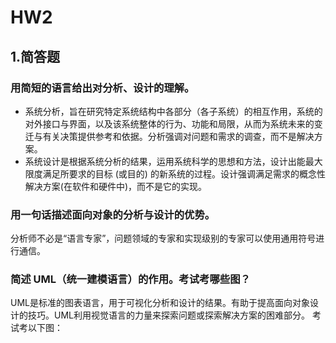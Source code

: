 # HW2

## 1.简答题
### 用简短的语言给出对分析、设计的理解。
- 系统分析，旨在研究特定系统结构中各部分（各子系统）的相互作用，系统的对外接口与界面，以及该系统整体的行为、功能和局限，从而为系统未来的变迁与有关决策提供参考和依据。分析强调对问题和需求的调查，而不是解决方案。
- 系统设计是根据系统分析的结果，运用系统科学的思想和方法，设计出能最大限度满足所要求的目标 (或目的) 的新系统的过程。设计强调满足需求的概念性解决方案(在软件和硬件中)，而不是它的实现。

### 用一句话描述面向对象的分析与设计的优势。
分析师不必是“语言专家”，问题领域的专家和实现级别的专家可以使用通用符号进行通信。

### 简述 UML（统一建模语言）的作用。考试考哪些图？
UML是标准的图表语言，用于可视化分析和设计的结果。有助于提高面向对象设计的技巧。UML利用视觉语言的力量来探索问题或探索解决方案的困难部分。
考试考以下图：
